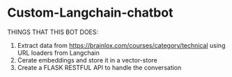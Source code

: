 # Custom-Langchain-chatbot
THINGS THAT THIS BOT DOES:
1. Extract data from https://brainlox.com/courses/category/technical
using URL loaders from Langchain
2. Cerate embeddings and store it in a vector-store
3. Create a FLASK RESTFUL API to handle the conversation


